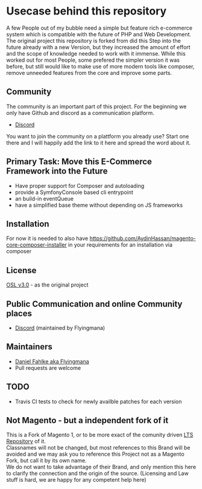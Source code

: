 
# Usecase behind this repository

A few People out of my bubble need a simple but feature rich e-commerce system which is compatible with the future of PHP and Web Development.
The original project this repository is forked from did this Step into the future already with a new Version, but they increased the amount of effort and the scope of knowledge needed to work with it immense.
While this worked out for most People, some prefered the simpler version it was before, but still would like to make use of more modern tools like composer, remove unneeded features from the core and improve some parts.

## Community
The community is an important part of this project.
For the beginning we only have Github and discord as a communication platform.  
* [Discord](https://discord.gg/F3V8QA2)

You want to join the community on a plattform you already use?
Start one there and I will happily add the link to it here and spread the word about it.  

## Primary Task: Move this E-Commerce Framework into the Future

* Have proper support for Composer and autoloading
* provide a SymfonyConsole based cli entrypoint
* an build-in eventQueue
* have a simplified base theme without depending on JS frameworks


## Installation
For now it is needed to also have https://github.com/AydinHassan/magento-core-composer-installer in your requirements for an installation via composer

## License
[OSL v3.0](http://opensource.org/licenses/OSL-3.0) - as the original project

## Public Communication and online Community places
* [Discord](https://discord.gg/EV8aNbU) (maintained by Flyingmana)

## Maintainers
* [Daniel Fahlke aka Flyingmana](https://github.com/Flyingmana)
* Pull requests are welcome


## TODO
* Travis CI tests to check for newly availble patches for each version

## Not Magento - but a independent fork of it

This is a Fork of Magento 1, or to be more exact of the comunity driven [LTS Repository](https://github.com/OpenMage/magento-lts/) of it.  
Classnames will not be changed, but most references to this Brand will be avoided and we may ask you to reference this Project not as a Magento Fork, but call it by its own name.  
We do not want to take advantage of their Brand, and only mention this here to clarify the connection and the origin of the source. (Licensing and Law stuff is hard, we are happy for any competent help here)
